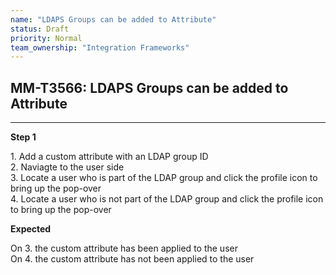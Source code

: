 ```yaml
---
name: "LDAPS Groups can be added to Attribute"
status: Draft
priority: Normal
team_ownership: "Integration Frameworks"
---
```


## MM-T3566: LDAPS Groups can be added to Attribute

---

**Step 1**

1\. Add a custom attribute with an LDAP group ID\
2\. Naviagte to the user side\
3\. Locate a user who is part of the LDAP group and click the profile icon to bring up the pop-over\
4\. Locate a user who is not part of the LDAP group and click the profile icon to bring up the pop-over

**Expected**

On 3. the custom attribute has been applied to the user\
On 4. the custom attribute has not been applied to the user
